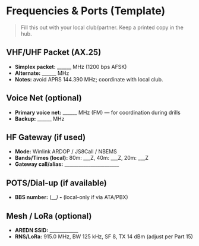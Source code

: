 # Frequencies & Ports (Template)

> Fill this out with your local club/partner. Keep a printed copy in the hub.

## VHF/UHF Packet (AX.25)
- **Simplex packet:** ______ MHz (1200 bps AFSK)
- **Alternate:** ______ MHz
- **Notes:** avoid APRS 144.390 MHz; coordinate with local club.

## Voice Net (optional)
- **Primary voice net:** ______ MHz (FM) — for coordination during drills
- **Backup:** ______ MHz

## HF Gateway (if used)
- **Mode:** Winlink ARDOP / JS8Call / NBEMS
- **Bands/Times (local):** 80m: ___Z, 40m: ___Z, 20m: ___Z
- **Gateway call/alias:** _______________________

## POTS/Dial-up (if available)
- **BBS number:** (___) ___-____  (local-only if via ATA/PBX)

## Mesh / LoRa (optional)
- **AREDN SSID:** ____________
- **RNS/LoRa:** 915.0 MHz, BW 125 kHz, SF 8, TX 14 dBm (adjust per Part 15)
